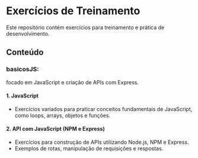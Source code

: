 # Exercícios de Treinamento

Este repositório contém exercícios para treinamento e prática de desenvolvimento.

## Conteúdo

### basicosJS:
focado em JavaScript e criação de APIs com Express.

#### 1. **JavaScript**
   - Exercícios variados para praticar conceitos fundamentais de JavaScript, como loops, arrays, objetos e funções.

#### 2. **API com JavaScript (NPM e Express)**
   - Exercícios para construção de APIs utilizando Node.js, NPM e Express. 
   - Exemplos de rotas, manipulação de requisições e respostas.
